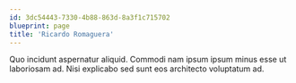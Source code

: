 ```yaml
---
id: 3dc54443-7330-4b88-863d-8a3f1c715702
blueprint: page
title: 'Ricardo Romaguera'
---
```

Quo incidunt aspernatur aliquid. Commodi nam ipsum ipsum minus esse ut laboriosam ad. Nisi explicabo sed sunt eos architecto voluptatum ad.